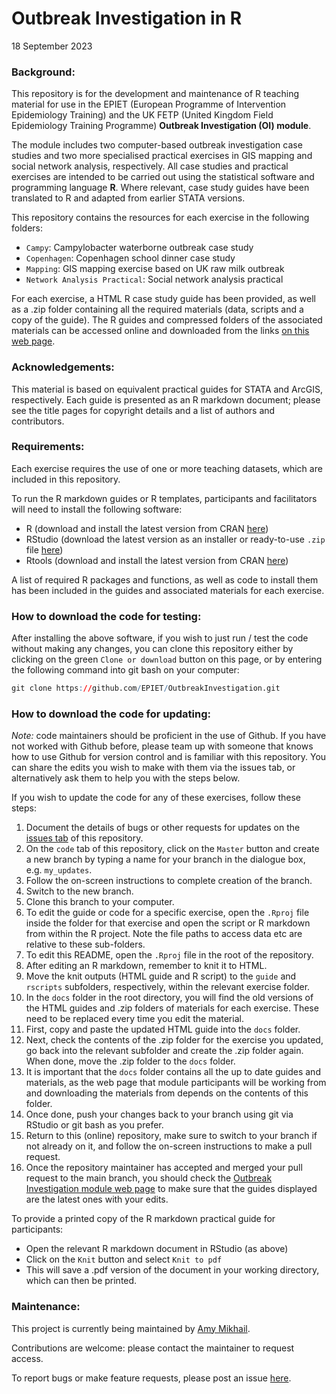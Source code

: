 Outbreak Investigation in R
================
18 September 2023

<!-- README.md is generated from README.Rmd. Please edit that file -->

### Background:

This repository is for the development and maintenance of R teaching
material for use in the EPIET (European Programme of Intervention
Epidemiology Training) and the UK FETP (United Kingdom Field
Epidemiology Training Programme) **Outbreak Investigation (OI) module**.

The module includes two computer-based outbreak investigation case
studies and two more specialised practical exercises in GIS mapping and
social network analysis, respectively. All case studies and practical
exercises are intended to be carried out using the statistical software
and programming language **R**. Where relevant, case study guides have
been translated to R and adapted from earlier STATA versions.

This repository contains the resources for each exercise in the
following folders:

- `Campy`: Campylobacter waterborne outbreak case study
- `Copenhagen`: Copenhagen school dinner case study
- `Mapping`: GIS mapping exercise based on UK raw milk outbreak
- `Network Analysis Practical`: Social network analysis practical

For each exercise, a HTML R case study guide has been provided, as well
as a .zip folder containing all the required materials (data, scripts
and a copy of the guide). The R guides and compressed folders of the
associated materials can be accessed online and downloaded from the
links [on this web
page](https://epiet.github.io/OutbreakInvestigation/).

### Acknowledgements:

This material is based on equivalent practical guides for STATA and
ArcGIS, respectively. Each guide is presented as an R markdown document;
please see the title pages for copyright details and a list of authors
and contributors.

### Requirements:

Each exercise requires the use of one or more teaching datasets, which
are included in this repository.

To run the R markdown guides or R templates, participants and
facilitators will need to install the following software:

- R (download and install the latest version from CRAN
  [here](https://cran.r-project.org/))
- RStudio (download the latest version as an installer or ready-to-use
  `.zip` file [here](https://rstudio.com/products/rstudio/download/))
- Rtools (download and install the latest version from CRAN
  [here](https://cran.r-project.org/bin/windows/Rtools/))

A list of required R packages and functions, as well as code to install
them has been included in the guides and associated materials for each
exercise.

### How to download the code for testing:

After installing the above software, if you wish to just run / test the
code without making any changes, you can clone this repository either by
clicking on the green `Clone or download` button on this page, or by
entering the following command into git bash on your computer:

``` r
git clone https://github.com/EPIET/OutbreakInvestigation.git
```

### How to download the code for updating:

*Note:* code maintainers should be proficient in the use of Github. If
you have not worked with Github before, please team up with someone that
knows how to use Github for version control and is familiar with this
repository. You can share the edits you wish to make with them via the
issues tab, or alternatively ask them to help you with the steps below.

If you wish to update the code for any of these exercises, follow these
steps:

1.  Document the details of bugs or other requests for updates on the
    [issues tab](https://github.com/EPIET/OutbreakInvestigation/issues)
    of this repository.
2.  On the `code` tab of this repository, click on the `Master` button
    and create a new branch by typing a name for your branch in the
    dialogue box, e.g. `my_updates`.
3.  Follow the on-screen instructions to complete creation of the
    branch.
4.  Switch to the new branch.
5.  Clone this branch to your computer.
6.  To edit the guide or code for a specific exercise, open the `.Rproj`
    file inside the folder for that exercise and open the script or R
    markdown from within the R project. Note the file paths to access
    data etc are relative to these sub-folders.
7.  To edit this README, open the `.Rproj` file in the root of the
    repository.
8.  After editing an R markdown, remember to knit it to HTML.
9.  Move the knit outputs (HTML guide and R script) to the `guide` and
    `rscripts` subfolders, respectively, within the relevant exercise
    folder.
10. In the `docs` folder in the root directory, you will find the old
    versions of the HTML guides and .zip folders of materials for each
    exercise. These need to be replaced every time you edit the
    material.
11. First, copy and paste the updated HTML guide into the `docs` folder.
12. Next, check the contents of the .zip folder for the exercise you
    updated, go back into the relevant subfolder and create the .zip
    folder again. When done, move the .zip folder to the `docs`
    folder.  
13. It is important that the `docs` folder contains all the up to date
    guides and materials, as the web page that module participants will
    be working from and downloading the materials from depends on the
    contents of this folder.
14. Once done, push your changes back to your branch using git via
    RStudio or git bash as you prefer.
15. Return to this (online) repository, make sure to switch to your
    branch if not already on it, and follow the on-screen instructions
    to make a pull request.
16. Once the repository maintainer has accepted and merged your pull
    request to the main branch, you should check the [Outbreak
    Investigation module web
    page](https://epiet.github.io/OutbreakInvestigation/) to make sure
    that the guides displayed are the latest ones with your edits.

To provide a printed copy of the R markdown practical guide for
participants:

- Open the relevant R markdown document in RStudio (as above)
- Click on the `Knit` button and select `Knit to pdf`
- This will save a .pdf version of the document in your working
  directory, which can then be printed.

### Maintenance:

This project is currently being maintained by [Amy
Mikhail](https://github.com/AmyMikhail).

Contributions are welcome: please contact the maintainer to request
access.

To report bugs or make feature requests, please post an issue
[here](https://github.com/EPIET/OutbreakInvestigation/issues).
